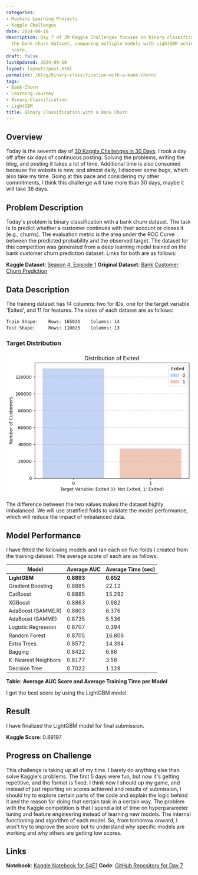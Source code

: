 ```yaml
---
categories:
- Machine Learning Projects
- Kaggle Challenges
date: 2024-09-18
description: Day 7 of 30 Kaggle Challenges focuses on binary classification using
  the bank churn dataset, comparing multiple models with LightGBM achieving the best
  score.
draft: false
lastUpdated: 2024-09-18
layout: layouts/post.html
permalink: /blog/binary-classification-with-a-bank-churn/
tags:
- Bank-Churn
- Learning-Journey
- Binary-Classification
- LightGBM
title: Binary Classification with a Bank Churn
---
```


## Overview

Today is the seventh day of [30 Kaggle Challenges in 30 Days](https://surajwate.com/projects/30-days-of-kaggle-challenges/). I took a day off after six days of continuous posting. Solving the problems, writing the blog, and posting it takes a lot of time. Additional time is also consumed because the website is new, and almost daily, I discover some bugs, which also take my time. Going at this pace and considering my other commitments, I think this challenge will take more than 30 days, maybe it will take 36 days.


## Problem Description


Today's problem is binary classification with a bank churn dataset. The task is to predict whether a customer continues with their account or closes it (e.g., churns). The evaluation metric is the area under the ROC Curve between the predicted probability and the observed target. The dataset for this competition was generated from a deep learning model trained on the bank customer churn prediction dataset. Links for both are as follows:

**Kaggle Dataset**: [Season 4, Episode 1](https://www.kaggle.com/competitions/playground-series-s4e1/data)
**Original Dataset**: [Bank Customer Churn Prediction](https://www.kaggle.com/datasets/shubhammeshram579/bank-customer-churn-prediction)


## Data Description

The training dataset has 14 columns: two for IDs, one for the target variable 'Exited', and 11 for features. The sizes of each dataset are as follows:

```txt
Train Shape:	Rows: 165034	Columns: 14
Test Shape:	    Rows: 110023	Columns: 13

```


### Target Distribution


![Kaggle S4E1: Distribution of the target variable](/assets/images/Kaggle-S4E1-Distribution-of-target-feature.png)


The difference between the two values makes the dataset highly imbalanced. We will use stratified folds to validate the model performance, which will reduce the impact of imbalanced data.



## Model Performance

I have fitted the following models and ran each on five-folds I created from the training dataset. The average score of each are as follows:
 

| Model               | Average AUC | Average Time (sec) |
| ------------------- | ----------- | ------------------ |
| **LightGBM**        | **0.8893**  | **0.652**          |
| Gradient Boosting   | 0.8885      | 22.12              |
| CatBoost            | 0.8885      | 15.292             |
| XGBoost             | 0.8863      | 0.682              |
| AdaBoost (SAMME.R)  | 0.8803      | 6.376              |
| AdaBoost (SAMME)    | 0.8735      | 5.536              |
| Logistic Regression | 0.8707      | 0.394              |
| Random Forest       | 0.8705      | 16.806             |
| Extra Trees         | 0.8572      | 14.394             |
| Bagging             | 0.8422      | 6.86               |
| K-Nearest Neighbors | 0.8177      | 3.58               |
| Decision Tree       | 0.7022      | 1.128              |

**Table: Average AUC Score and Average Training Time per Model**



I got the best score by using the LightGBM model.



## Result

I have finalized the LightGBM model for final submission.

**Kaggle Score**: 0.89197


## Progress on Challenge

This challenge is taking up all of my time. I barely do anything else than solve Kaggle's problems. The first 5 days were fun, but now it's getting repetitive, and the format is fixed. I think now I should up my game, and instead of just reporting on scores achieved and results of submission, I should try to explore certain parts of the code and explain the logic behind it and the reason for doing that certain task in a certain way. The problem with the Kaggle competition is that I spend a lot of time on hyperparameter tuning and feature engineering instead of learning new models. The internal functioning and algorithm of each model. So, from tomorrow onward, I won't try to improve the score but to understand why specific models are working and why others are getting low scores.



## Links

**Notebook**: [Kaggle Notebook for S4E1](https://www.kaggle.com/code/surajwate/s4e1-lightgbm-bank-churn)
**Code**: [GitHub Repository for Day 7](https://github.com/surajwate/S4E1-Binary-Classification-with-a-Bank-Churn)